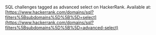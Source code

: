 SQL challenges tagged as advanced select on HackerRank. Available at: [https://www.hackerrank.com/domains/sql?filters%5Bsubdomains%5D%5B%5D=select](https://www.hackerrank.com/domains/sql?filters%5Bsubdomains%5D%5B%5D=advanced-select)
